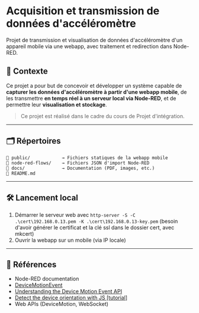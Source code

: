 # Acquisition et transmission de données d'accéléromètre
Projet de transmission et visualisation de données d'accéléromètre d'un appareil mobile via une webapp, avec traitement et redirection dans Node-RED.

## 🧠 Contexte

Ce projet a pour but de concevoir et développer un système capable de **capturer les données d'accéléromètre à partir d'une webapp mobile**, de les transmettre **en temps réel à un serveur local via Node-RED**, et de permettre leur **visualisation et stockage**.

> Ce projet est réalisé dans le cadre du cours de Projet d'intégration.

---

## 🗂️ Répertoires
```
📁 public/            → Fichiers statiques de la webapp mobile
📁 node-red-flows/    → Fichiers JSON d'import Node-RED
📁 docs/              → Documentation (PDF, images, etc.)
📄 README.md
```

---

## 🛠️ Lancement local
1. Démarrer le serveur web avec `http-server -S -C .\cert\192.168.0.13.pem -K .\cert\192.168.0.13-key.pem` (besoin d'avoir générer le certificat et la clé ssl dans le dossier cert, avec mkcert)
2. Ouvrir la webapp sur un mobile (via IP locale)




---

## 📖 Références

- Node-RED documentation
- [DeviceMotionEvent](https://developer.mozilla.org/en-US/docs/Web/API/DeviceMotionEvent)
- [Understanding the Device Motion Event API](https://medium.com/@kamresh485/understanding-the-device-motion-event-api-0ce5b3e252f1)
- [Detect the device orientation with JS [tutorial]](https://www.youtube.com/watch?v=fMDuFoqSQfw)
- Web APIs (DeviceMotion, WebSocket)
